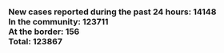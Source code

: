 ### New cases reported during the past 24 hours: 14148<br/>In the community: 123711<br/>At the border: 156<br/>Total: 123867